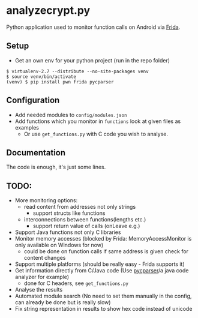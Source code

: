 # analyzecrypt.py
Python application used to monitor function calls on Android via [Frida](https://www.frida.re).

## Setup
- Get an own env for your python project (run in the repo folder)
```
$ virtualenv-2.7 --distribute --no-site-packages venv
$ source venv/bin/activate
(venv) $ pip install pwn frida pycparser
```

## Configuration
- Add needed modules to `config/modules.json`
- Add functions which you monitor in `functions` look at given files as examples
	- Or use `get_functions.py` with C code you wish to analyse.

## Documentation 
The code is enough, it's just some lines.

## TODO:
- More monitoring options:
	- read content from addresses not only strings
		- support structs like functions
	- interconnections between functions(lengths etc.)
		- support return value of calls (onLeave e.g.)
- Support Java functions not only C libraries
- Monitor memory accesses (blocked by Frida: MemoryAccessMonitor is only available on Windows for now)
	- could be done on function calls if same address is given check for content changes
- Support multiple platforms (should be really easy - Frida supports it)
- Get information directly from C/Java code (Use [pycparser](https://github.com/eliben/pycparser)/a java code analyzer for example)
	- done for C headers, see `get_functions.py`
- Analyse the results
- Automated module search (No need to set them manually in the config, can already be done but is really slow)
- Fix string representation in results to show hex code instead of unicode

